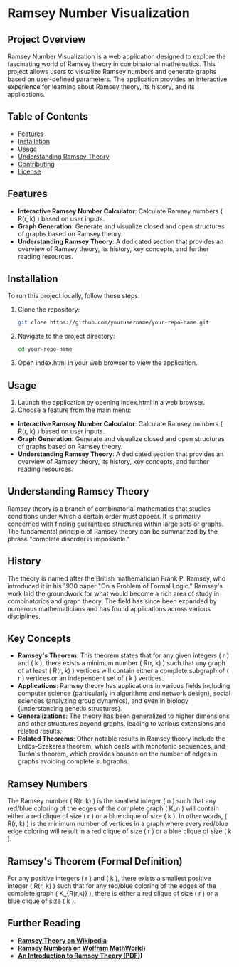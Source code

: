# Ramsey Number Visualization

## Project Overview

Ramsey Number Visualization is a web application designed to explore the fascinating world of Ramsey theory in combinatorial mathematics. This project allows users to visualize Ramsey numbers and generate graphs based on user-defined parameters. The application provides an interactive experience for learning about Ramsey theory, its history, and its applications.

## Table of Contents

- [Features](#features)
- [Installation](#installation)
- [Usage](#usage)
- [Understanding Ramsey Theory](#understanding-ramsey-theory)
- [Contributing](#contributing)
- [License](#license)

## Features

- **Interactive Ramsey Number Calculator**: Calculate Ramsey numbers \( R(r, k) \) based on user inputs.
- **Graph Generation**: Generate and visualize closed and open structures of graphs based on Ramsey theory.
- **Understanding Ramsey Theory**: A dedicated section that provides an overview of Ramsey theory, its history, key concepts, and further reading resources.

## Installation

To run this project locally, follow these steps:

1. Clone the repository:
   ```bash
   git clone https://github.com/yourusername/your-repo-name.git

2. Navigate to the project directory:
   ```bash
   cd your-repo-name

3. Open index.html in your web browser to view the application.

## Usage

1. Launch the application by opening index.html in a web browser.
2. Choose a feature from the main menu:
  - **Interactive Ramsey Number Calculator**: Calculate Ramsey numbers \( R(r, k) \) based on user inputs.
  - **Graph Generation**: Generate and visualize closed and open structures of graphs based on Ramsey theory.
  - **Understanding Ramsey Theory**: A dedicated section that provides an overview of Ramsey theory, its history, key concepts, and further reading resources.

## Understanding Ramsey Theory
Ramsey theory is a branch of combinatorial mathematics that studies conditions under which a certain order must appear. It is primarily concerned with finding guaranteed structures within large sets or graphs. The fundamental principle of Ramsey theory can be summarized by the phrase "complete disorder is impossible."


## History
The theory is named after the British mathematician Frank P. Ramsey, who introduced it in his 1930 paper "On a Problem of Formal Logic." Ramsey's work laid the groundwork for what would become a rich area of study in combinatorics and graph theory. The field has since been expanded by numerous mathematicians and has found applications across various disciplines.

## Key Concepts
  - **Ramsey's Theorem**: This theorem states that for any given integers ( r ) and ( k ), there exists a minimum number ( R(r, k) ) such that any graph of at least ( R(r, k) ) vertices will contain either a complete subgraph of ( r ) vertices or an independent set of ( k ) vertices.
  - **Applications**: Ramsey theory has applications in various fields including computer science (particularly in algorithms and network design), social sciences (analyzing group dynamics), and even in biology (understanding genetic structures).
  - **Generalizations**: The theory has been generalized to higher dimensions and other structures beyond graphs, leading to various extensions and related results.
  - **Related Theorems**:  Other notable results in Ramsey theory include the Erdős–Szekeres theorem, which deals with monotonic sequences, and Turán's theorem, which provides bounds on the number of edges in graphs avoiding complete subgraphs.

## Ramsey Numbers
The Ramsey number ( R(r, k) ) is the smallest integer ( n ) such that any red/blue coloring of the edges of the complete graph ( K_n ) will contain either a red clique of size ( r ) or a blue clique of size ( k ). In other words, ( R(r, k) ) is the minimum number of vertices in a graph where every red/blue edge coloring will result in a red clique of size ( r ) or a blue clique of size ( k ).

## Ramsey's Theorem (Formal Definition)
For any positive integers ( r ) and ( k ), there exists a smallest positive integer ( R(r, k) ) such that for any red/blue coloring of the edges of the complete graph ( K_{R(r,k)} ), there is either a red clique of size ( r ) or a blue clique of size ( k ).

## Further Reading
- **[Ramsey Theory on Wikipedia](https://en.wikipedia.org/wiki/Ramsey_theory)**
- **[Ramsey Numbers on Wolfram MathWorld](https://mathworld.wolfram.com/RamseyNumber.html))**
- **[An Introduction to Ramsey Theory (PDF)](https://www.ams.org/publications/journals/notices/201904/rnoti-p470.pdf))**
